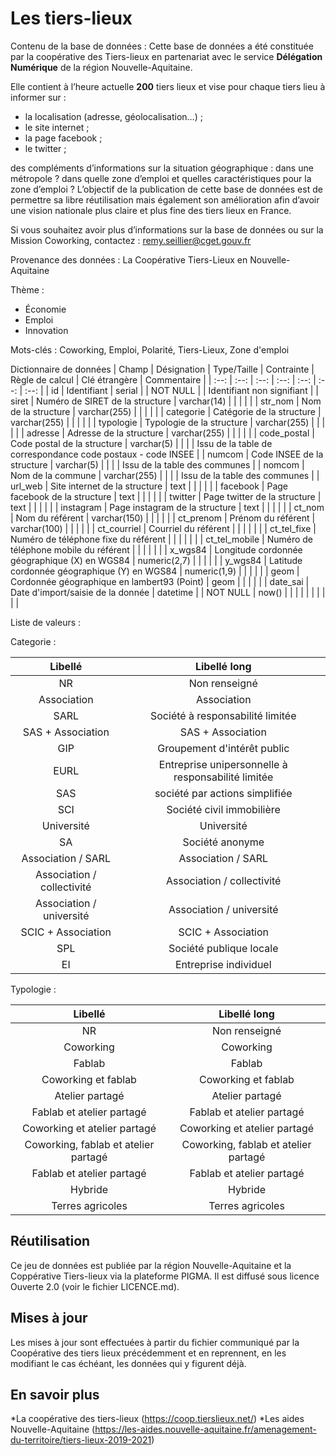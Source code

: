 Les tiers-lieux
====

Contenu de la base de données :
Cette base de données a été constituée par la coopérative des Tiers-lieux en partenariat avec le service **Délégation Numérique** de la région Nouvelle-Aquitaine.

Elle contient à l’heure actuelle **200** tiers lieux et vise pour chaque tiers lieu à informer sur :
* la localisation (adresse, géolocalisation…) ;
* le site internet ;
* la page facebook ;
* le twitter ;

des compléments d’informations sur la situation géographique : dans une métropole ? dans quelle zone d’emploi et quelles caractéristiques pour la zone d’emploi ?
L’objectif de la publication de cette base de données est de permettre sa libre réutilisation mais également son amélioration afin d’avoir une vision nationale plus claire et plus fine des tiers lieux en France.

Si vous souhaitez avoir plus d’informations sur la base de données ou sur la Mission Coworking, contactez : remy.seillier@cget.gouv.fr


Provenance des données :
La Coopérative Tiers-Lieux en Nouvelle-Aquitaine

Thème :
* Économie
* Emploi
* Innovation

Mots-clés :
Coworking, Emploi, Polarité, Tiers-Lieux, Zone d'emploi


Dictionnaire de données
| Champ | Désignation | Type/Taille | Contrainte | Règle de calcul | Clé étrangère | Commentaire |
| :--: | :--: | :--: | :--: | :--: | :--: | :--: |
| id | Identifiant | serial |  | NOT NULL |  | Identifiant non signifiant |
| siret | Numéro de SIRET de la structure | varchar(14) |  |  |  |  |
| str_nom | Nom de la structure | varchar(255) |  |  |  |  |
| categorie | Catégorie de la structure | varchar(255) |  |  |  |  |
| typologie | Typologie de la structure | varchar(255) |  |  |  |  |
| adresse | Adresse de la structure | varchar(255) |  |  |  |  |
| code_postal | Code postal de la structure | varchar(5) |  |  |  | Issu de la table de correspondance code postaux - code INSEE |
| numcom | Code INSEE de la structure | varchar(5) |  |  |  | Issu de la table des communes |
| nomcom | Nom de la commune | varchar(255) |  |  |  | Issu de la table des communes |
| url_web | Site internet de la structure | text |  |  |  |  |
| facebook | Page facebook de la structure | text |  |  |  |  |
| twitter | Page twitter de la structure | text |  |  |  |  |
| instagram | Page instagram de la structure | text |  |  |  |  |
| ct_nom | Nom du référent | varchar(150) |  |  |  |  |
| ct_prenom | Prénom du référent | varchar(100) |  |  |  |  |
| ct_courriel | Courriel du référent |  |  |  |  |  |
| ct_tel_fixe | Numéro de téléphone fixe du référent |  |  |  |  |  |
| ct_tel_mobile | Numéro de téléphone mobile du référent |  |  |  |  |  |
| x_wgs84 | Longitude cordonnée géographique (X) en WGS84 | numeric(2,7) |  |  |  |  |
| y_wgs84 | Latitude cordonnée géographique (Y) en WGS84 | numeric(1,9) |  |  |  |  |
| geom | Cordonnée géographique en lambert93 (Point) | geom |  |  |  |  |
| date_sai | Date d'import/saisie de la donnée | datetime |  | NOT NULL | now() |  |
|  |  |  |  |  |  |  |
 
 

Liste de valeurs :

Categorie :

| Libellé | Libellé long |
| :--: | :--: |
| NR | Non renseigné |
| Association | Association |
| SARL | Société à responsabilité limitée |
| SAS + Association | SAS + Association |
| GIP | Groupement d'intérêt public |
| EURL | Entreprise unipersonnelle à responsabilité limitée |
| SAS | société par actions simplifiée |
| SCI | Société civil immobilière |
| Université | Université |
| SA | Société anonyme |
| Association / SARL | Association / SARL |
| Association / collectivité | Association / collectivité |
| Association / université | Association / université |
| SCIC + Association | SCIC + Association |
| SPL | Société publique locale |
| EI | Entreprise individuel |


Typologie :

| Libellé | Libellé long |
| :--: | :--: |
| NR | Non renseigné |
| Coworking | Coworking |
| Fablab | Fablab |
| Coworking et fablab | Coworking et fablab |
| Atelier partagé | Atelier partagé |
| Fablab et atelier partagé | Fablab et atelier partagé |
| Coworking et atelier partagé | Coworking et atelier partagé |
| Coworking, fablab et atelier partagé | Coworking, fablab et atelier partagé |
| Fablab et atelier partagé | Fablab et atelier partagé |
| Hybride | Hybride |
| Terres agricoles |Terres agricoles |


## Réutilisation
Ce jeu de données est publiée par la région Nouvelle-Aquitaine et la Coppérative Tiers-lieux via la plateforme PIGMA. Il est diffusé sous licence Ouverte 2.0 (voir le fichier LICENCE.md).


## Mises à jour
Les mises à jour sont effectuées à partir du fichier communiqué par la Coopérative des tiers lieux précédemment et en reprennent, en les modifiant le cas échéant, les données qui y figurent déjà.

## En savoir plus
*La coopérative des tiers-lieux (https://coop.tierslieux.net/)
*Les aides Nouvelle-Aquitaine (https://les-aides.nouvelle-aquitaine.fr/amenagement-du-territoire/tiers-lieux-2019-2021)

